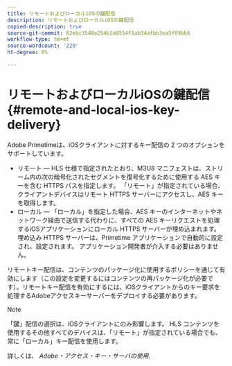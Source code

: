```yaml
---
title: リモートおよびローカルiOSの鍵配信
description: リモートおよびローカルiOSの鍵配信
copied-description: true
source-git-commit: 02ebc3548a254b2a6554f1ab34afbb3ea5f09bb8
workflow-type: tm+mt
source-wordcount: '229'
ht-degree: 0%

---
```


# リモートおよびローカルiOSの鍵配信{#remote-and-local-ios-key-delivery}

Adobe Primetimeは、iOSクライアントに対するキー配信の 2 つのオプションをサポートしています。

* リモート — HLS 仕様で指定されたとおり、M3U8 マニフェストは、ストリーム内の次の暗号化されたセグメントを復号化するために使用する AES キーを含む HTTPS パスを指定します。 「リモート」が指定されている場合、クライアントデバイスはリモート HTTPS サーバーにアクセスし、AES キーを取得します。
* ローカル — 「ローカル」を指定した場合、AES キーのインターネットやネットワーク経由で送信する代わりに、すべての AES キーリクエストを処理するiOSアプリケーションにローカル HTTPS サーバーが埋め込まれます。 埋め込み HTTPS サーバーは、Primetime アプリケーションで自動的に設定され、設定されます。 アプリケーション開発者が介入する必要はありません。

リモートキー配信は、コンテンツのパッケージ化に使用するポリシーを通じて有効にします（この設定を変更するにはコンテンツの再パッケージ化が必要です）。リモートキー配信を有効にするには、iOSクライアントからのキー要求を処理するAdobeアクセスキーサーバーをデプロイする必要があります。

>[!NOTE]
>
>「鍵」配信の選択は、iOSクライアントにのみ影響します。 HLS コンテンツを使用するその他すべてのデバイスは、「リモート」が指定されている場合でも、常に「ローカル」キー配信を使用します。

詳しくは、 *Adobe・アクセス・キー・サーバの使用*.
